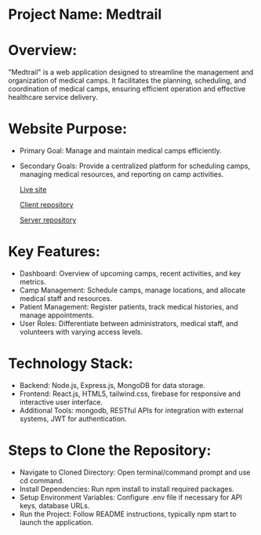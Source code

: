 # Project Name: Medtrail

# Overview:
"Medtrail" is a web application designed to streamline the management and organization of medical camps. It facilitates the planning, scheduling, and coordination of medical camps, ensuring efficient operation and effective healthcare service delivery.

# Website Purpose:

* Primary Goal: Manage and maintain medical camps efficiently.
* Secondary Goals: Provide a centralized platform for scheduling camps, managing medical resources, and reporting on camp activities.

  [Live site](https://medtrail-assignment-12-131.netlify.app)

  [Client repository]()

  [Server repository]()

# Key Features:

* Dashboard: Overview of upcoming camps, recent activities, and key metrics.
* Camp Management: Schedule camps, manage locations, and allocate medical staff and resources.
* Patient Management: Register patients, track medical histories, and manage appointments.
* User Roles: Differentiate between administrators, medical staff, and volunteers with varying access levels.

# Technology Stack:

* Backend: Node.js, Express.js, MongoDB for data storage.
* Frontend: React.js, HTML5, tailwind.css, firebase for responsive and interactive user interface.
* Additional Tools: mongodb, RESTful APIs for integration with external systems, JWT for authentication.
  
# Steps to Clone the Repository:

* Navigate to Cloned Directory: Open terminal/command prompt and use cd command.
* Install Dependencies: Run npm install to install required packages.
* Setup Environment Variables: Configure .env file if necessary for API keys, database URLs.
* Run the Project: Follow README instructions, typically npm start to launch the application.
